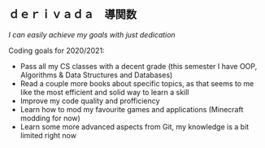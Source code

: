 ## ｄｅｒｉｖａｄａ　導関数   

_I can easily achieve my goals with just dedication_

Coding goals for 2020/2021:

* Pass all my CS classes with a decent grade (this semester I have OOP, Algorithms & Data Structures and Databases)
* Read a couple more books about specific topics, as that seems to me like the most efficient and solid way to learn a skill 
* Improve my code quality and profficiency
* Learn how to mod my favourite games and applications (Minecraft modding for now)
* Learn some more advanced aspects from Git, my knowledge is a bit limited right now
